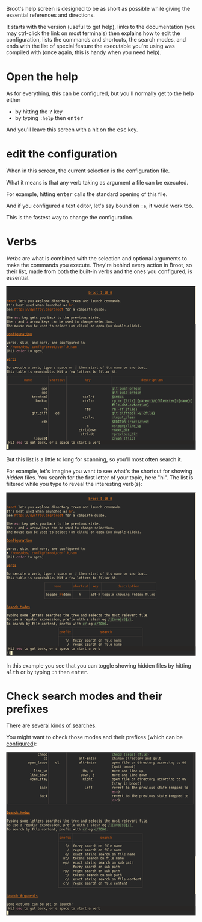 
Broot's help screen is designed to be as short as possible while giving the essential references and directions.

It starts with the version (useful to get help), links to the documentation (you may ctrl-click the link on most terminals) then explains how to edit the configuration, lists the commands and shortcuts, the search modes, and ends with the list of special feature the executable you're using was compiled with (once again, this is handy when you need help).


# Open the help

As for everything, this can be configured, but you'll normally get to the help either

* by hitting the <kbd>?</kbd> key
* by typing `:help` then <kbd>enter</kbd>

And you'll leave this screen with a hit on the <kbd>esc</kbd> key.

# edit the configuration

When in this screen, the current selection is the configuration file.

What it means is that any verb taking as argument a file can be executed.

For example, hitting <kbd>enter</kbd> calls the standard opening of this file.

And if you configured a text editor, let's say bound on `:e`, it would work too.

This is the fastest way to change the configuration.

# Verbs

*Verbs* are what is combined with the selection and optional arguments to make the commands you execute.
They're behind every action in Broot, so their list, made from both the built-in verbs and the ones you configured, is essential.


![unfiltered help](img/help-unfiltered.png)

But this list is a little to long for scanning, so you'll most often search it.

For example, let's imagine you want to see what's the shortcut for showing *hidden* files.
You search for the first letter of your topic, here "hi". The list is filtered while you type to reveal the interesting verb(s):

![filtered help](img/help-filtered.png)

In this example you see that you can toggle showing hidden files by hitting <kbd>alt</kbd><kbd>h</kbd> or by typing `:h` then <kbd>enter</kbd>.

# Check search modes and their prefixes

There are [several kinds of searches](../input).

You might want to check those modes and their prefixes (which can be [configured](../conf_file/#search-modes)):

![help search modes](img/help-search-modes.png)


